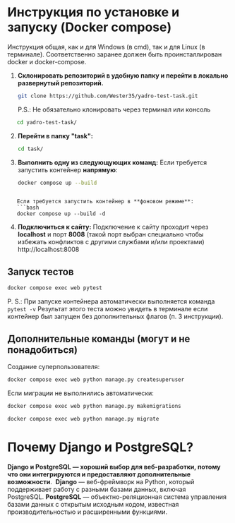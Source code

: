 # Инструкция по установке и запуску (Docker compose)

Инструкция общая, как и для Windows (в cmd), так и для Linux (в терминале). Соответственно заранее должен быть проинсталлирован docker и docker-compose.

1. **Склонировать репозиторий в удобную папку и перейти в локально развернутый репозиторий.**
   ```bash
   git clone https://github.com/Wester35/yadro-test-task.git
   ```
   P.S.: Не обязательно клонировать через терминал или консоль
```bash
   cd yadro-test-task/
```

2. **Перейти в папку "task":**
   ```bash
   cd task/
   ```

3. **Выполнить одну из следующующих команд:**
   Если требуется запустить контейнер **напрямую**:
   ```bash
   docker compose up --build
```

   Если требуется запустить контейнер в **фоновом режиме**:
   ```bash
   docker compose up --build -d
   ```
   
4. **Подключиться к сайту:**
   Подключение к сайту проходит через **localhost** и порт **8008** (такой порт выбран специально чтобы избежать конфликтов с другими службами и/или проектами)
   http://localhost:8008

## Запуск тестов

```bash
docker compose exec web pytest
```
P. S.: При запуске контейнера автоматически выполняется команда ```pytest -v```
Результат этого теста можно увидеть в терминале если контейнер был запущен без дополнительных флагов (п. 3 инструкции).


## Дополнительные команды (могут и не понадобиться)

Создание суперпользователя:
```bash
docker compose exec web python manage.py createsuperuser
```

Если миграции не выполнились автоматически:
```bash
docker compose exec web python manage.py makemigrations
```

```bash
docker compose exec web python manage.py migrate
```
# Почему Django и PostgreSQL?

**Django и PostgreSQL — хороший выбор для веб-разработки, потому что они интегрируются и предоставляют дополнительные возможности**. 
**Django** — веб-фреймворк на Python, который поддерживает работу с разными базами данных, включая PostgreSQL. **PostgreSQL** — объектно-реляционная система управления базами данных с открытым исходным кодом, известная производительностью и расширенными функциями.